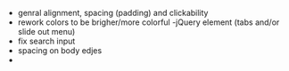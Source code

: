 - genral alignment, spacing (padding) and clickability
- rework colors to be brigher/more colorful
-jQuery element (tabs and/or slide out menu)
- fix search input
- spacing on body edjes
- 